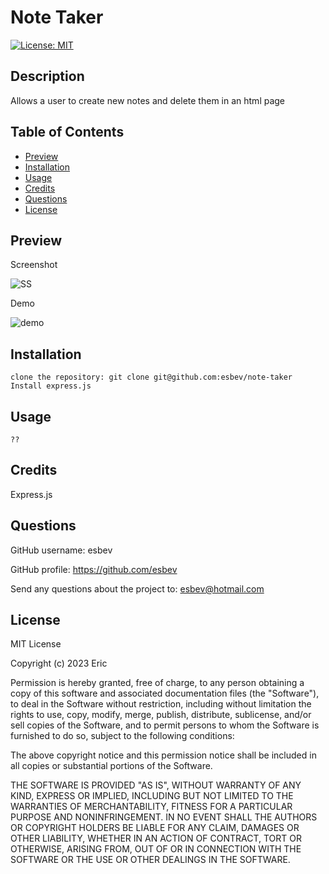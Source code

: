 # Note Taker

[![License: MIT](https://img.shields.io/badge/License-MIT-yellow.svg)](https://opensource.org/licenses/MIT)

## Description

Allows a user to create new notes and delete them in an html page

## Table of Contents
- [Preview](#preview)
- [Installation](#installation)
- [Usage](#usage)
- [Credits](#credits)
- [Questions](#questions)
- [License](#license)

## Preview

Screenshot

![SS]()

Demo

![demo]()

## Installation

    clone the repository: git clone git@github.com:esbev/note-taker
    Install express.js

## Usage

    ??

## Credits

Express.js

## Questions

GitHub username: esbev

GitHub profile: https://github.com/esbev

Send any questions about the project to: esbev@hotmail.com

## License

MIT License

Copyright (c) 2023 Eric

Permission is hereby granted, free of charge, to any person obtaining a copy
of this software and associated documentation files (the "Software"), to deal
in the Software without restriction, including without limitation the rights
to use, copy, modify, merge, publish, distribute, sublicense, and/or sell
copies of the Software, and to permit persons to whom the Software is
furnished to do so, subject to the following conditions:

The above copyright notice and this permission notice shall be included in all
copies or substantial portions of the Software.

THE SOFTWARE IS PROVIDED "AS IS", WITHOUT WARRANTY OF ANY KIND, EXPRESS OR
IMPLIED, INCLUDING BUT NOT LIMITED TO THE WARRANTIES OF MERCHANTABILITY,
FITNESS FOR A PARTICULAR PURPOSE AND NONINFRINGEMENT. IN NO EVENT SHALL THE
AUTHORS OR COPYRIGHT HOLDERS BE LIABLE FOR ANY CLAIM, DAMAGES OR OTHER
LIABILITY, WHETHER IN AN ACTION OF CONTRACT, TORT OR OTHERWISE, ARISING FROM,
OUT OF OR IN CONNECTION WITH THE SOFTWARE OR THE USE OR OTHER DEALINGS IN THE
SOFTWARE.